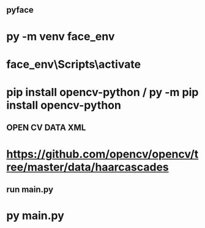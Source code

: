 ## pyface
# py -m venv face_env
# face_env\Scripts\activate
# pip install opencv-python / py -m pip install opencv-python

## OPEN CV DATA XML
# https://github.com/opencv/opencv/tree/master/data/haarcascades

## run main.py
# py main.py
